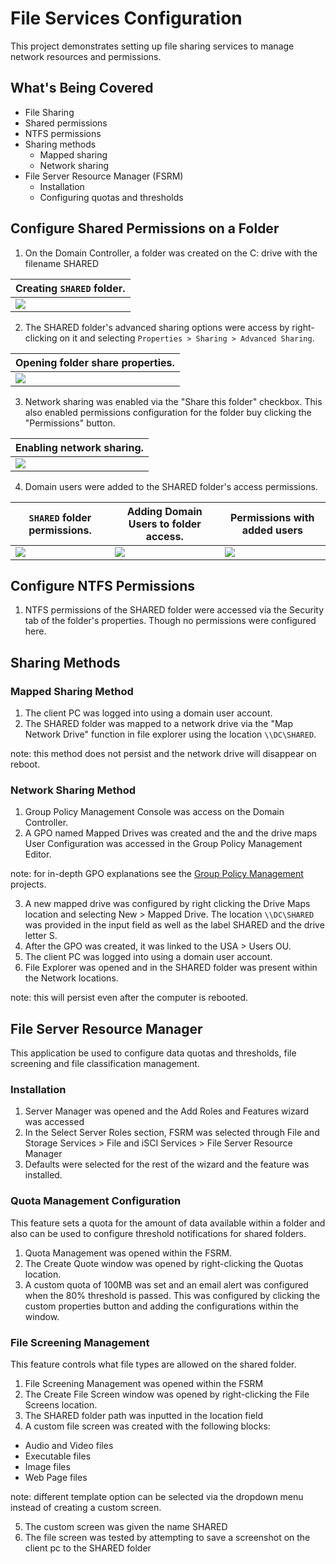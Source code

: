 # File Services Configuration

This project demonstrates setting up file sharing services to manage network resources and permissions.

## What's Being Covered

- File Sharing
- Shared permissions
- NTFS permissions 
- Sharing methods
    - Mapped sharing
    - Network sharing
- File Server Resource Manager (FSRM)
    - Installation
    - Configuring quotas and thresholds

## Configure Shared Permissions on a Folder 

1. On the Domain Controller, a folder was created on the C: drive with the filename SHARED 

| Creating `SHARED` folder.                     |
| ------------------------------------------------------------------------------------- |
| ![](./Screenshots/1%20create%20folder.png)                 |

2. The SHARED folder's advanced sharing options were access by right-clicking on it and selecting `Properties > Sharing > Advanced Sharing`.

| Opening folder share properties.                     |
| ------------------------------------------------------------------------------------- |
| ![](./Screenshots/2%20folder%20properties.png)                 |

3. Network sharing was enabled via the "Share this folder" checkbox. This also enabled permissions configuration for the folder buy clicking the "Permissions" button.

| Enabling network sharing.                     |
| ------------------------------------------------------------------------------------- |
| ![](./Screenshots/3%20advanced%20sharing.png)                 |

4. Domain users were added to the SHARED folder's access permissions.

| `SHARED` folder permissions.                     								|Adding Domain Users to folder access.                   								  |Permissions with added users|
| ------------------------------------------------------------------------------------- |-------------------------------------------------------------------------------------|----------|
| ![](./Screenshots/4%20advanced%20sharing%20permissions.png)                 						|![](./Screenshots/5%20add%20domain%20users.png)                					  |![](./Screenshots/6%20show%20domain%20users.png)|


## Configure NTFS Permissions

1. NTFS permissions of the SHARED folder were accessed via the Security tab of the folder's properties. Though no permissions were configured here.

## Sharing Methods

### Mapped Sharing Method

1. The client PC was logged into using a domain user account.
2. The SHARED folder was mapped to a network drive via the "Map Network Drive" function in file explorer using the location `\\DC\SHARED`.

note: this method does not persist and the network drive will disappear on reboot.

### Network Sharing Method

1. Group Policy Management Console was access on the Domain Controller.
2. A GPO named Mapped Drives was created and the and the drive maps User Configuration was accessed in the Group Policy Management Editor.

note: for in-depth GPO explanations see the [Group Policy Management](https://github.com/ShadiK1999/Helpdesk-Homelab-Projects/tree/main/Active%20Directory/GroupPolicy) projects. 

3. A new mapped drive was configured by right clicking the Drive Maps location and selecting New > Mapped Drive. The location `\\DC\SHARED` was provided in the input field as well as the label SHARED and the drive letter S.
4. After the GPO was created, it was linked to the USA > Users OU.
5. The client PC was logged into using a domain user account.
6. File Explorer was opened and in the SHARED folder was present within the Network locations.

note: this will persist even after the computer is rebooted.

## File Server Resource Manager 

This application be used to configure data quotas and thresholds, file screening and file classification management.

### Installation

1. Server Manager was opened and the Add Roles and Features wizard was accessed
2. In the Select Server Roles section, FSRM was selected through File and Storage Services > File and iSCI Services > File Server Resource Manager
3. Defaults were selected for the rest of the wizard and the feature was installed.

### Quota Management Configuration

This feature sets a quota for the amount of data available within a folder and also can be used to configure threshold notifications for shared folders.

1. Quota Management was opened within the FSRM.
2. The Create Quote window was opened by right-clicking the Quotas location.
3. A custom quota of 100MB was set and an email alert was configured when the 80% threshold is passed. This was configured by clicking the custom properties button and adding the configurations within the window.

### File Screening Management

This feature controls what file types are allowed on the shared folder.

1. File Screening Management was opened within the FSRM
2. The Create File Screen window was opened by right-clicking the File Screens location.
3. The SHARED folder path was inputted in the location field 
4. A custom file screen was created with the following blocks:
- Audio and Video files
- Executable files
- Image files
- Web Page files

note: different template option can be selected via the dropdown menu instead of creating a custom screen.
 
5. The custom screen was given the name SHARED
6. The file screen was tested by attempting to save a screenshot on the client pc to the SHARED folder 

